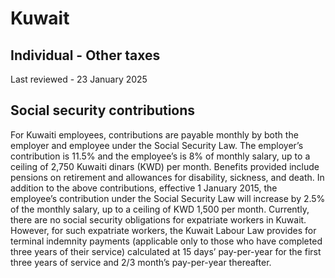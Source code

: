 # Kuwait
## Individual - Other taxes
Last reviewed - 23 January 2025
## Social security contributions
For Kuwaiti employees, contributions are payable monthly by both the employer and employee under the Social Security Law. The employer’s contribution is 11.5% and the employee’s is 8% of monthly salary, up to a ceiling of 2,750 Kuwaiti dinars (KWD) per month. Benefits provided include pensions on retirement and allowances for disability, sickness, and death.
In addition to the above contributions, effective 1 January 2015, the employee’s contribution under the Social Security Law will increase by 2.5% of the monthly salary, up to a ceiling of KWD 1,500 per month.
Currently, there are no social security obligations for expatriate workers in Kuwait. However, for such expatriate workers, the Kuwait Labour Law provides for terminal indemnity payments (applicable only to those who have completed three years of their service) calculated at 15 days’ pay-per-year for the first three years of service and 2/3 month’s pay-per-year thereafter.
